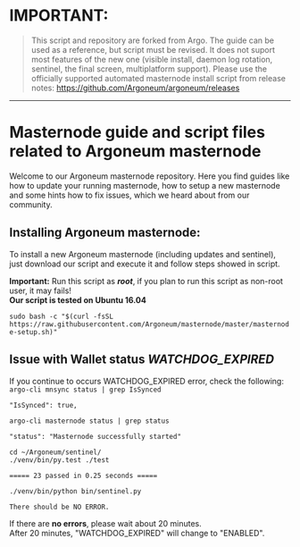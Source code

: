 # IMPORTANT:
> This script and repository are forked from Argo. The guide can be used as a reference, but script must be revised. It does not suport most features of the new one (visible install, daemon log rotation, sentinel, the final screen, multiplatform support). Please use the officially supported automated masternode install script from release notes: https://github.com/Argoneum/argoneum/releases

------------


# Masternode guide and script files related to Argoneum masternode

Welcome to our Argoneum masternode repository. Here you find guides like how to update your running masternode, how to setup a new masternode and some hints how to fix issues, which we heard about from our community.

## Installing Argoneum masternode:

To install a new Argoneum masternode (including updates and sentinel), just download our script and execute it and follow steps showed in script.

**Important:** Run this script as **_root_**, if you plan to run this script as non-root user, it may fails!\
**Our script is tested on Ubuntu 16.04**

`sudo bash -c "$(curl -fsSL https://raw.githubusercontent.com/Argoneum/masternode/master/masternode-setup.sh)"`

## Issue with Wallet status **_WATCHDOG_EXPIRED_**

If you continue to occurs WATCHDOG_EXPIRED error, check the following:  
`argo-cli mnsync status | grep IsSynced`
  
    "IsSynced": true,
  
`argo-cli masternode status | grep status`
  
    "status": "Masternode successfully started"
  
`cd ~/Argoneum/sentinel/` \
`./venv/bin/py.test ./test`
  
    ===== 23 passed in 0.25 seconds =====
  
`./venv/bin/python bin/sentinel.py`
  
    There should be NO ERROR.
  
  
If there are **no errors**, please wait about 20 minutes.  
After 20 minutes, "WATCHDOG_EXPIRED" will change to "ENABLED". 
